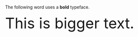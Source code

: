 <body>
   <p>The following word uses a <b>bold</b> typeface.</p>
     <font size="+20">This is bigger text.</font>
</body>
